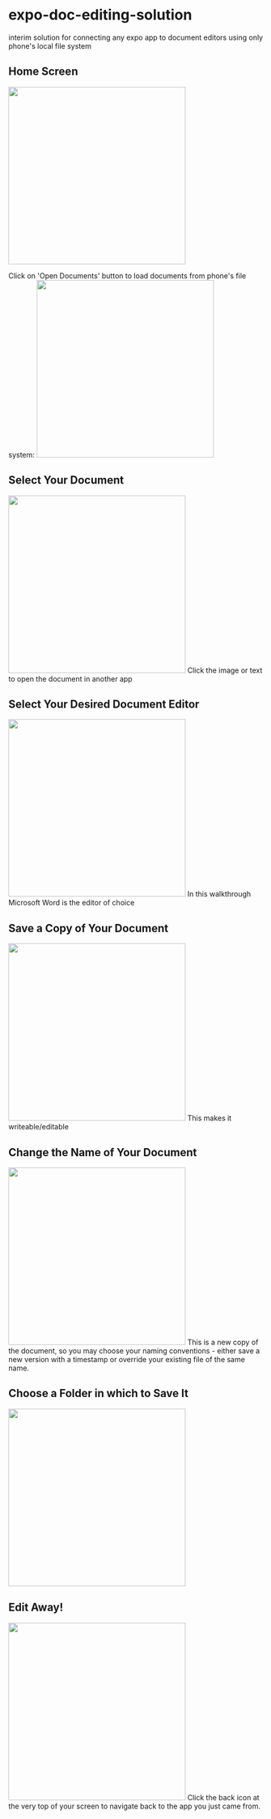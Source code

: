 # expo-doc-editing-solution
interim solution for connecting any expo app to document editors using only phone's local file system

## Home Screen
<img src="https://user-images.githubusercontent.com/32003549/111241450-8a4fa080-85d3-11eb-8bfb-ee0e2c1e63af.png" width="350" >

Click on 'Open Documents' button to load documents from phone's file system:
<img src="https://user-images.githubusercontent.com/32003549/111241560-c84cc480-85d3-11eb-9fa5-5e4d6baccff6.png" width="350" >

## Select Your Document
<img src="https://user-images.githubusercontent.com/32003549/111241628-e7e3ed00-85d3-11eb-92da-f98cc628e6ff.png" width="350" >
Click the image or text to open the document in another app

## Select Your Desired Document Editor
<img src="https://user-images.githubusercontent.com/32003549/111241705-0813ac00-85d4-11eb-8acc-b167ef9d1d76.png" width="350" >
In this walkthrough Microsoft Word is the editor of choice

## Save a Copy of Your Document
<img src="https://user-images.githubusercontent.com/32003549/111241754-2679a780-85d4-11eb-820d-0e81b4281434.png" width="350" >
This makes it writeable/editable

## Change the Name of Your Document
<img src="https://user-images.githubusercontent.com/32003549/111241800-3d1ffe80-85d4-11eb-9b65-5cbb5d98dddb.png" width="350" >
This is a new copy of the document, so you may choose your naming conventions - either save a new version with a timestamp or override your existing file of the same name.

## Choose a Folder in which to Save It
<img src="https://user-images.githubusercontent.com/32003549/111241898-72c4e780-85d4-11eb-90b0-7ed54b05f8ed.png" width="350" >

## Edit Away!
<img src="https://user-images.githubusercontent.com/32003549/111241917-7ce6e600-85d4-11eb-8eb9-68aa9d00d1e8.png" width="350" >
Click the back icon at the very top of your screen to navigate back to the app you just came from.
